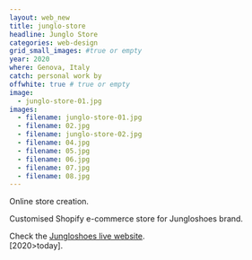 ```yaml
---
layout: web_new
title: junglo-store
headline: Junglo Store
categories: web-design
grid_small_images: #true or empty
year: 2020
where: Genova, Italy
catch: personal work by
offwhite: true # true or empty
image:
  - junglo-store-01.jpg
images:
  - filename: junglo-store-01.jpg
  - filename: 02.jpg
  - filename: junglo-store-02.jpg
  - filename: 04.jpg
  - filename: 05.jpg
  - filename: 06.jpg
  - filename: 07.jpg
  - filename: 08.jpg
---
```


Online store creation.

Customised Shopify e-commerce store for Jungloshoes brand.

Check the [Jungloshoes live website](https://jungloshoes.com/?source=rokma.com).  
[2020>today].
